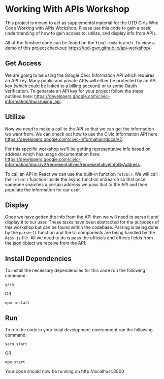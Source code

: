 # Working With APIs Workshop

This project is meant to act as supplemental material for the UTD Girls Who Code Working with APIs Workshop. Please use this code to gain a basic understanding of how to gain access to, utilize, and display info from APIs.

All of the finished code can be found on the `final-code` branch. To view a demo of this project checkout: https://utd-gwc.github.io/api-workshop/

## Get Access
We are going to be using the Google Civic Information API which requires an API key. Many public and private APIs will either be protected by an API key (which could be linked to a billing account) or to some Oauth verification. To generate an API key for your project follow the steps outlined here: https://developers.google.com/civic-information/docs/using_api.

## Utilize
Now we need to make a call to the API so that we can get the information we want from. We can check out how to use the Civic Information API here: https://developers.google.com/civic-information/docs/v2.

For this specific workshop we'll be getting representative info based on address which has usage documentation here: https://developers.google.com/civic-information/docs/v2/representatives/representativeInfoByAddress.

To call an API in React we can use the built-in function `fetch()`. We will call the `fetch()` function inside the async function onSearch so that once someone searches a certain address we pass that to the API and then populate the information for our user.

## Display
Once we have gotten the info from the API then we will need to parse it and display it to our user. These tasks have been abstracted for the purposes of this workshop but can be found within the codebase. Parsing is being done by the `parser()` function and the UI components are being handled by the `Reps.js` file. All we need to do is pass the officials and offices fields from the json object we receive from the API.

## Install Dependencies
To install the necessary dependencies for this code run the following command:

`yarn`

OR

`npm install`

## Run
To run the code in your local development environment run the following command:

`yarn start`

OR

`npm start`

Your code should now be running on http://localhost:3000
